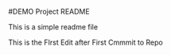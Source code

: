 #DEMO Project README

This is a simple readme file

This is the FIrst Edit after First Cmmmit to Repo